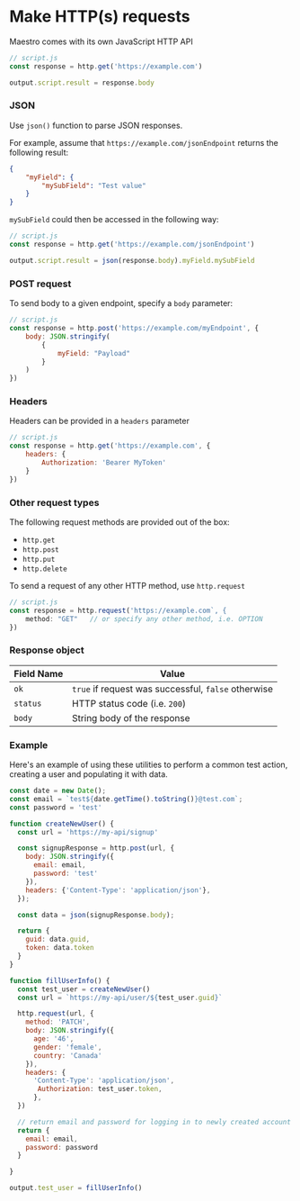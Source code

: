 # Make HTTP(s) requests

Maestro comes with its own JavaScript HTTP API

```javascript
// script.js
const response = http.get('https://example.com')

output.script.result = response.body
```

### JSON

Use `json()` function to parse JSON responses.&#x20;

For example, assume that `https://example.com/jsonEndpoint` returns the following result:

```json
{
    "myField": {
        "mySubField": "Test value"
    }
}
```

`mySubField` could then be accessed in the following way:

```javascript
// script.js
const response = http.get('https://example.com/jsonEndpoint')

output.script.result = json(response.body).myField.mySubField
```

### POST request

To send body to a given endpoint, specify a `body` parameter:

```javascript
// script.js
const response = http.post('https://example.com/myEndpoint', {
    body: JSON.stringify(
        {
            myField: "Payload"
        }
    )
})
```

### Headers

Headers can be provided in a `headers` parameter

```javascript
// script.js
const response = http.get('https://example.com', {
    headers: {
        Authorization: 'Bearer MyToken'
    }
})
```

### Other request types

The following request methods are provided out of the box:

* `http.get`
* `http.post`
* `http.put`
* `http.delete`

To send a request of any other HTTP method, use `http.request`

```javascript
// script.js
const response = http.request('https://example.com`, {
    method: "GET"   // or specify any other method, i.e. OPTION
})
```

### Response object

| Field Name | Value                                               |
| ---------- | --------------------------------------------------- |
| `ok`       | `true` if request was successful, `false` otherwise |
| `status`   | HTTP status code (i.e. `200`)                       |
| `body`     | String body of the response                         |

### Example

Here's an example of using these utilities to perform a common test action, creating a user and populating it with data.

```javascript
const date = new Date();
const email = `test${date.getTime().toString()}@test.com`;
const password = 'test'

function createNewUser() {
  const url = 'https://my-api/signup'

  const signupResponse = http.post(url, {
    body: JSON.stringify({
      email: email,
      password: 'test'
    }),
    headers: {'Content-Type': 'application/json'},
  });

  const data = json(signupResponse.body);

  return {
    guid: data.guid,
    token: data.token
  }
}

function fillUserInfo() {
  const test_user = createNewUser()
  const url = `https://my-api/user/${test_user.guid}`

  http.request(url, {
    method: 'PATCH',
    body: JSON.stringify({
      age: '46',
      gender: 'female',
      country: 'Canada'
    }),
    headers: {
      'Content-Type': 'application/json', 
       Authorization: test_user.token,
      },
  })

  // return email and password for logging in to newly created account
  return {
    email: email,
    password: password
  }

}

output.test_user = fillUserInfo()
```
